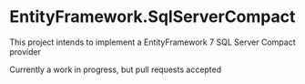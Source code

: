 # EntityFramework.SqlServerCompact
This project intends to implement a EntityFramework 7 SQL Server Compact provider

Currently a work in progress, but pull requests accepted
